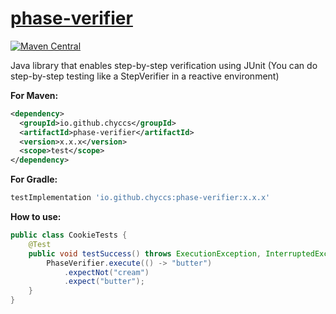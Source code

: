 # [phase-verifier](https://github.com/chyccs/phase-verifier)

[![Maven Central](https://img.shields.io/maven-central/v/io.github.chyccs/phase-verifier.svg?label=Maven%20Central)](https://search.maven.org/search?q=g:%22io.github.chyccs%22%20AND%20a:%22phase-verifier%22)

Java library that enables step-by-step verification using JUnit
(You can do step-by-step testing like a StepVerifier in a reactive environment)



**For Maven:**

```xml
<dependency>
  <groupId>io.github.chyccs</groupId>
  <artifactId>phase-verifier</artifactId>
  <version>x.x.x</version>
  <scope>test</scope>
</dependency>
```



**For Gradle:**

```groovy
testImplementation 'io.github.chyccs:phase-verifier:x.x.x'
```



**How to use:**

```java
public class CookieTests {
    @Test
    public void testSuccess() throws ExecutionException, InterruptedException {
        PhaseVerifier.execute(() -> "butter")
            .expectNot("cream")
            .expect("butter");
    }
}
```

